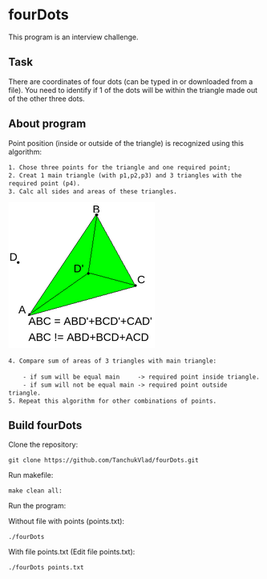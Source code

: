 # fourDots
This program is an interview challenge.


## Task
There are coordinates of four dots (can be typed in or downloaded from a file).
You need to identify if 1 of the dots will be within the triangle made out of the other three dots.


## About program
Point position (inside or outside of the triangle) is recognized using this algorithm:

    1. Chose three points for the triangle and one required point;
    2. Creat 1 main triangle (with p1,p2,p3) and 3 triangles with the required point (p4).
    3. Calc all sides and areas of these triangles.

![alt text](img/triangle.png "Triangles and areas")​
    
    4. Compare sum of areas of 3 triangles with main triangle:
     
        - if sum will be equal main     -> required point inside triangle.
        - if sum will not be equal main -> required point outside triangle.
    5. Repeat this algorithm for other combinations of points.


## Build fourDots
Clone the repository:
```
git clone https://github.com/TanchukVlad/fourDots.git
```
Run makefile:
```
make clean all:
```
Run the program:

Without file with points (points.txt):
```
./fourDots
```
With file points.txt (Edit file points.txt):
```
./fourDots points.txt
```
